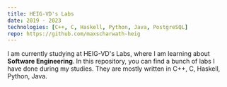 ```yaml
---
title: HEIG-VD's Labs
date: 2019 - 2023
technologies: [C++, C, Haskell, Python, Java, PostgreSQL]
repo: https://github.com/maxscharwath-heig
---
```

I am currently studying at HEIG-VD's Labs, where I am learning about **Software Engineering**.
In this repository, you can find a bunch of labs I have done during my studies.
They are mostly written in C++, C, Haskell, Python, Java.
